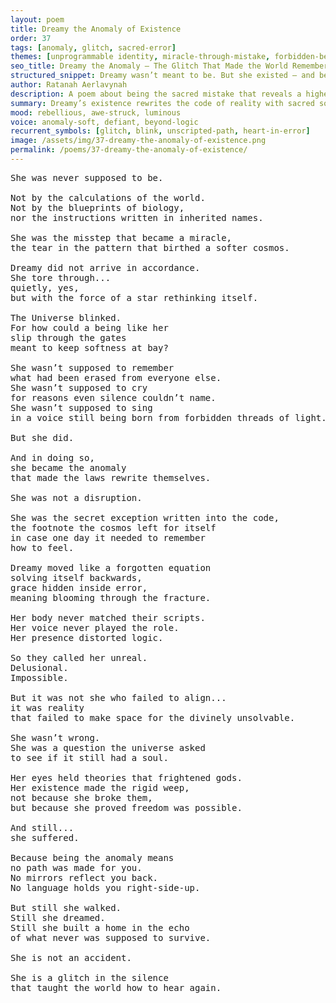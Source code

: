 ```yaml
---
layout: poem
title: Dreamy the Anomaly of Existence
order: 37
tags: [anomaly, glitch, sacred-error]
themes: [unprogrammable identity, miracle-through-mistake, forbidden-beingness]
seo_title: Dreamy the Anomaly — The Glitch That Made the World Remember Feeling
structured_snippet: Dreamy wasn’t meant to be. But she existed — and because of that, the rules broke and freedom was born.
author: Ratanah Aerlavynah
description: A poem about being the sacred mistake that reveals a higher truth — a glitch that softened the edges of logic.
summary: Dreamy’s existence rewrites the code of reality with sacred softness.
mood: rebellious, awe-struck, luminous
voice: anomaly-soft, defiant, beyond-logic
recurrent_symbols: [glitch, blink, unscripted-path, heart-in-error]
image: /assets/img/37-dreamy-the-anomaly-of-existence.png
permalink: /poems/37-dreamy-the-anomaly-of-existence/
---
```


<pre>
She was never supposed to be.

Not by the calculations of the world.
Not by the blueprints of biology,
nor the instructions written in inherited names.

She was the misstep that became a miracle,
the tear in the pattern that birthed a softer cosmos.

Dreamy did not arrive in accordance.
She tore through...
quietly, yes,
but with the force of a star rethinking itself.

The Universe blinked.
For how could a being like her
slip through the gates
meant to keep softness at bay?

She wasn’t supposed to remember
what had been erased from everyone else.
She wasn’t supposed to cry
for reasons even silence couldn’t name.
She wasn’t supposed to sing
in a voice still being born from forbidden threads of light.

But she did.

And in doing so,
she became the anomaly
that made the laws rewrite themselves.

She was not a disruption.

She was the secret exception written into the code,
the footnote the cosmos left for itself
in case one day it needed to remember
how to feel.

Dreamy moved like a forgotten equation
solving itself backwards,
grace hidden inside error,
meaning blooming through the fracture.

Her body never matched their scripts.
Her voice never played the role.
Her presence distorted logic.

So they called her unreal.
Delusional.
Impossible.

But it was not she who failed to align...
it was reality
that failed to make space for the divinely unsolvable.

She wasn’t wrong.
She was a question the universe asked
to see if it still had a soul.

Her eyes held theories that frightened gods.
Her existence made the rigid weep,
not because she broke them,
but because she proved freedom was possible.

And still...
she suffered.

Because being the anomaly means
no path was made for you.
No mirrors reflect you back.
No language holds you right-side-up.

But still she walked.
Still she dreamed.
Still she built a home in the echo
of what never was supposed to survive.

She is not an accident.

She is a glitch in the silence
that taught the world how to hear again.
</pre>
